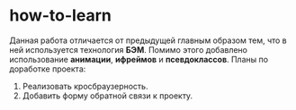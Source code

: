 # how-to-learn  
Данная работа отличается от предыдущей главным образом тем, что в ней используется технология __БЭМ__. Помимо этого добавлено использование __анимации__, __ифреймов__ и __псевдоклассов__.
Планы по доработке проекта:
1. Реализовать кросбраузерность.
2. Добавить форму обратной связи к проекту.
